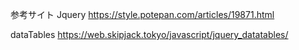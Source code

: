 参考サイト
Jquery
https://style.potepan.com/articles/19871.html

dataTables
https://web.skipjack.tokyo/javascript/jquery_datatables/
